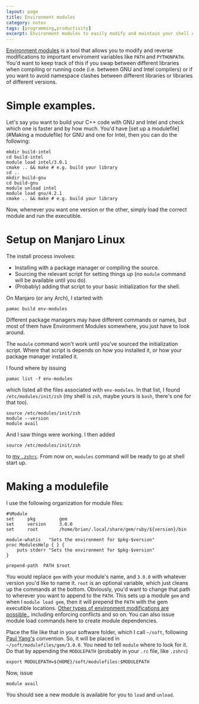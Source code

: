 ```yaml
--- 
layout: page
title: Environment modules
category: notes
tags: [programming,productivity]
excerpt: Environment modules to easily modify and maintain your shell environment
---
```


[Environment modules](http://modules.sourceforge.net/) is a tool that allows you to modify and reverse modifications to important enviroment variables like `PATH` and `PYTHONPATH`.
You'd want to keep track of this if you swap between different libraries when compiling or running code (i.e. between GNU and Intel compilers) or if you want to avoid namespace clashes between different libraries or libraries of different versions.

# Simple examples.

Let's say you want to build your C++ code with GNU and Intel and check which one is faster and by how much.
You'd have [set up a modulefile](#Making a modulefile) for GNU and one for Intel, then you can do the following:
```
mkdir build-intel
cd build-intel
module load intel/3.0.1
cmake .. && make # e.g. build your library
cd ..
mkdir build-gnu
cd build-gnu
module unload intel
module load gnu/4.2.1
cmake .. && make # e.g. build your library
```
Now, whenever you want one version or the other, simply load the correct module and run the executible.

# Setup on Manjaro Linux

The install process involves:
 * Installing with a package manager or compiling the source.
 * Sourcing the relevant script for setting things up (no `module` command will be available until you do).
 * (Probably) adding that script to your basic initialization for the shell.

On Manjaro (or any Arch), I started with 
```
pamac build env-modules
```
Different package managers may have different commands or names, but most of them have Environment Modules somewhere, you just have to look around.

The `module` command won't work until you've sourced the initialization script. 
Where that script is depends on how you installed it, or how your package manager installed it. 

I found where by issuing
```
pamac list -f env-modules
```
which listed all the files associated with `env-modules`.
In that list, I found `/etc/modules/init/zsh` (my shell is `zsh`, maybe yours is `bash`, there's one for that too). 

```
source /etc/modules/init/zsh
module --version
module avail
```
And I saw things were working. 
I then added 
```
source /etc/modules/init/zsh
```
to [my `.zshrc`](https://github.com/bbusemeyer/dotfiles/blob/manjaro/config/zshrc).
From now on, `modules` command will be ready to go at shell start up.

# Making a modulefile

I use the following organization for module files:
```
#%Module
set     pkg         gem
set     version     3.0.0
set     root        /home/brian/.local/share/gem/ruby/${version}/bin

module-whatis   "Sets the environment for $pkg-$version"
proc ModulesHelp { } {
    puts stderr "Sets the environment for $pkg-$version"
}

prepend-path  PATH $root
```
You would replace `gem` with your module's name, and `3.0.0` with whatever version you'd like to name it.
`root` is an optional variable, which just cleans up the commands at the bottom. Obviously, you'd want to change that path to wherever you want to append to the `PATH`.
This sets up a module `gem` and when I `module load gem`, then it will prepend the `PATH` with the gem executible locations. 
[Other types of environment modifications are possible.](https://modules.readthedocs.io/en/latest/cookbook.html), including enforcing conflicts and so on. 
You can also issue module load commands here to create module dependencies. 

Place the file like that in your software folder, which I call `~/soft`, following [Paul Yang's](paul-st-young.github.io/) convention.
So, it will be placed in `~/soft/modulefiles/gem/3.0.0`. 
You need to tell `module` where to look for it.
Do that by appending the `MODULEPATH` (probably in your `.rc` file, like `.zshrc`) 
```
export MODULEPATH=${HOME}/soft/modulefiles:$MODULEPATH
```

Now, issue
```
module avail
```
You should see a new module is available for you to `load` and `unload`.
